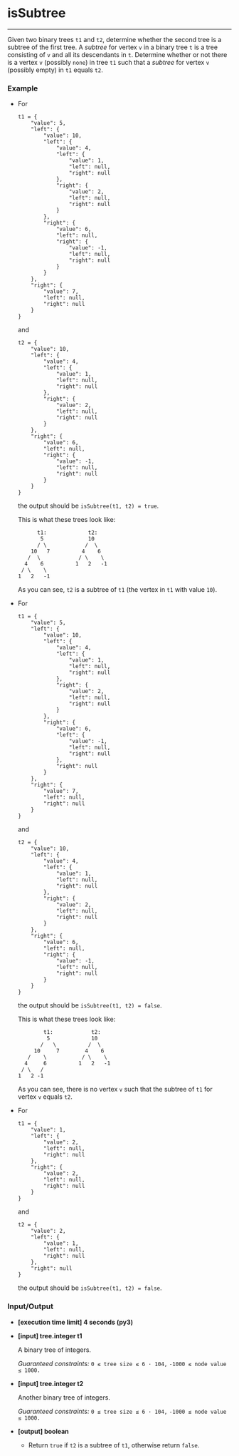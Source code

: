 # isSubtree

---
Given two binary trees `t1` and `t2`, determine whether the second tree is a subtree of the first tree. A *subtree* for vertex `v` in a binary tree `t` is a tree consisting of `v` and all its descendants in `t`. Determine whether or not there is a vertex `v` (possibly `none`) in tree `t1` such that a *subtree* for vertex `v` (possibly empty) in `t1` equals `t2`.

### Example

* For

    ```
    t1 = {
        "value": 5,
        "left": {
            "value": 10,
            "left": {
                "value": 4,
                "left": {
                    "value": 1,
                    "left": null,
                    "right": null
                },
                "right": {
                    "value": 2,
                    "left": null,
                    "right": null
                }
            },
            "right": {
                "value": 6,
                "left": null,
                "right": {
                    "value": -1,
                    "left": null,
                    "right": null
                }
            }
        },
        "right": {
            "value": 7,
            "left": null,
            "right": null
        }
    }
    ```
  and

    ```
    t2 = {
        "value": 10,
        "left": {
            "value": 4,
            "left": {
                "value": 1,
                "left": null,
                "right": null
            },
            "right": {
                "value": 2,
                "left": null,
                "right": null
            }
        },
        "right": {
            "value": 6,
            "left": null,
            "right": {
                "value": -1,
                "left": null,
                "right": null
            }
        }
    }
    ```
    
  the output should be `isSubtree(t1, t2) = true`.

  This is what these trees look like:

    ```
          t1:             t2:
           5              10
          / \            /  \
        10   7          4    6
       /  \            / \    \
      4    6          1   2   -1
     / \    \
    1   2   -1
    ```
  As you can see, `t2` is a subtree of `t1` (the vertex in `t1` with value `10`).

* For

    ```
    t1 = {
        "value": 5,
        "left": {
            "value": 10,
            "left": {
                "value": 4,
                "left": {
                    "value": 1,
                    "left": null,
                    "right": null
                },
                "right": {
                    "value": 2,
                    "left": null,
                    "right": null
                }
            },
            "right": {
                "value": 6,
                "left": {
                    "value": -1,
                    "left": null,
                    "right": null
                },
                "right": null
            }
        },
        "right": {
            "value": 7,
            "left": null,
            "right": null
        }
    }
    ```
  and

    ```
    t2 = {
        "value": 10,
        "left": {
            "value": 4,
            "left": {
                "value": 1,
                "left": null,
                "right": null
            },
            "right": {
                "value": 2,
                "left": null,
                "right": null
            }
        },
        "right": {
            "value": 6,
            "left": null,
            "right": {
                "value": -1,
                "left": null,
                "right": null
            }
        }
    }
    ```
  the output should be `isSubtree(t1, t2) = false`.

  This is what these trees look like:
    ```
            t1:            t2:
             5             10
           /   \          /  \
         10     7        4    6
       /    \           / \    \
      4     6          1   2   -1
     / \   / 
    1   2 -1
    ```
  As you can see, there is no vertex `v` such that the subtree of `t1` for vertex `v` equals `t2`.

* For
    ```
    t1 = {
        "value": 1,
        "left": {
            "value": 2,
            "left": null,
            "right": null
        },
        "right": {
            "value": 2,
            "left": null,
            "right": null
        }
    }
    ```
  and
    ```
    t2 = {
        "value": 2,
        "left": {
            "value": 1,
            "left": null,
            "right": null
        },
        "right": null
    }
    ```
  the output should be `isSubtree(t1, t2) = false`.

### Input/Output

* **[execution time limit] 4 seconds (py3)**

* **[input] tree.integer t1**

  A binary tree of integers.

  *Guaranteed constraints:*
  `0 ≤ tree size ≤ 6 · 104,`
  `-1000 ≤ node value ≤ 1000.`

* **[input] tree.integer t2**

  Another binary tree of integers.

  *Guaranteed constraints:*
  `0 ≤ tree size ≤ 6 · 104,`
  `-1000 ≤ node value ≤ 1000.`

* **[output] boolean**

  * Return `true` if `t2` is a subtree of `t1`, otherwise return `false`.